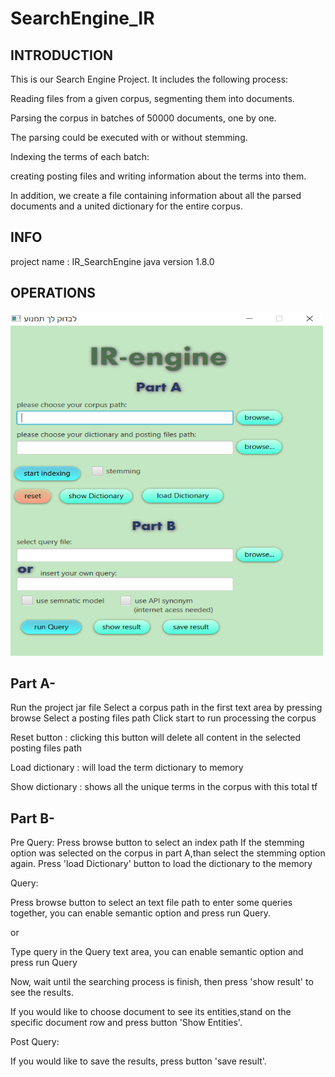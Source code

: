# SearchEngine_IR
## INTRODUCTION

This is our Search Engine Project. It includes the following process:

Reading files from a given corpus, segmenting them into documents.

Parsing the corpus in batches of 50000 documents, one by one. 

The parsing could be executed with or without stemming.

Indexing the terms of each batch: 

creating posting files and writing information about the terms into them. 

In addition, we create a file containing information about all the parsed documents and a united dictionary for the entire corpus.

## INFO

project name : IR_SearchEngine java version 1.8.0

## OPERATIONS

<img src="/Resources/se.PNG" width="500" height="550" alt="graph flow example">

## Part A-
Run the project jar file
Select a corpus path in the first text area by pressing browse
Select a posting files path
Click start to run processing the corpus

Reset button : clicking this button will delete all content in the selected posting files path

Load dictionary : will load the term dictionary to memory

Show dictionary : shows all the unique terms in the corpus with this total tf 


## Part B-

Pre Query:
Press browse button to select an index path
If the stemming option was selected on the corpus in part A,than select the stemming option again.
Press 'load Dictionary' button to load the dictionary to the memory

Query:

Press browse button to select an text file path to enter some queries together, you can enable semantic option and press run Query. 


or

Type query in the Query text area, you can enable semantic option and press run Query

Now, wait until the searching process is finish, then press 'show result' to see the results.

If you would like to choose document to see its entities,stand on the specific document row and press button 'Show Entities'.



Post Query:

If you would like to save the results, press button 'save result'. 

